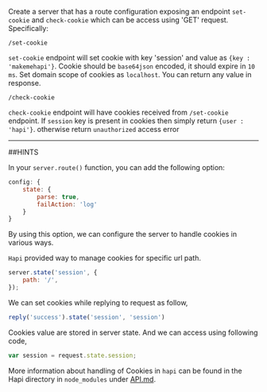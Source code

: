 Create a server that has a route configuration exposing an endpoint ``set-cookie`` and ``check-cookie`` which can be access using 'GET' request. Specifically:
 
```
/set-cookie
```
 
`set-cookie` endpoint will set cookie with key 'session' and value as `{key : 'makemehapi'}`. Cookie  should be `base64json` encoded, it should expire in `10 ms`. Set domain scope of cookies as `localhost`.  You can return any value in response. 
 
```
/check-cookie
```
 
`check-cookie` endpoint will have cookies received from `/set-cookie` endpoint. If `session` key is present in cookies then simply return `{user : 'hapi'}`. otherwise return `unauthorized` access error
 
--------------------
 
##HINTS

In your `server.route()` function, you can add the following option:

```js
config: {
    state: {
        parse: true,
        failAction: 'log'
    }
}
```

By using this option, we can configure the server to handle cookies in various ways.

`Hapi` provided way to manage cookies for specific url path.
 
```js
server.state('session', {
    path: '/',
});
```

We can set cookies while replying to request as follow,
 
```js
reply('success').state('session', 'session')
```

Cookies value are stored in server state. And we can access using following code,
 
```js
var session = request.state.session;
```

More information about handling of Cookies in `hapi` can be found in the Hapi directory in `node_modules` under [API.md](https://github.com/hapijs/hapi/blob/master/API.md).
 
